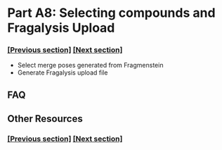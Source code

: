 
# Part A8: Selecting compounds and Fragalysis Upload

### [[Previous section]](A7_CHEMINFORMATICS.md) [[Next section]](B1_BB_QUOTE.md)

- Select merge poses generated from Fragmenstein
- Generate Fragalysis upload file


## FAQ


## Other Resources

### [[Previous section]](A7_CHEMINFORMATICS.md) [[Next section]](B1_BB_QUOTE.md)